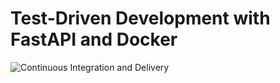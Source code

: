 # Test-Driven Development with FastAPI and Docker

![Continuous Integration and Delivery](https://github.com/fdelacruz/fastapi-tdd-docker/workflows/Continuous%20Integration%20and%20Delivery/badge.svg?branch=main)
